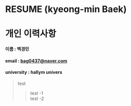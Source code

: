 # RESUME (kyeong-min Baek)
# 개인 이력사항

#### 이름 : 백경민
#### email : bag0437@naver.com
#### university : hallym univers

>  test
>> test -1  
>> test -2
